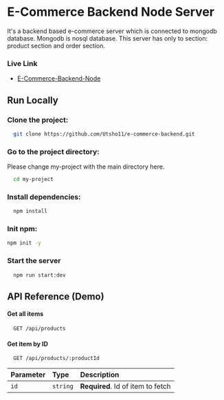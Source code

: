 
# E-Commerce Backend Node Server

It's a backend based e-commerce server which is connected to mongodb database. Mongodb is nosql database.
This server has only to section: product section and order section.


### Live Link

 - [E-Commerce-Backend-Node](https://e-commerce-backend-node.vercel.app/)


## Run Locally

### Clone the project:

```bash
  git clone https://github.com/Utsho11/e-commerce-backend.git
```

### Go to the project directory:

Please change my-project with the main directory here. 

```bash
  cd my-project
```

### Install dependencies:

```bash
  npm install
```
### Init npm:

```bash
npm init -y
```


### Start the server

```bash
  npm run start:dev
```


## API Reference (Demo)

#### Get all items

```http
  GET /api/products
```


#### Get item by ID

```http
  GET /api/products/:productId
```

| Parameter | Type     | Description                       |
| :-------- | :------- | :-------------------------------- |
| `id`      | `string` | **Required**. Id of item to fetch |



